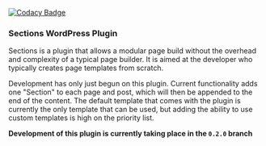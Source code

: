 [![Codacy Badge](https://api.codacy.com/project/badge/Grade/d971a07de31943b4b5dbac223295ef60)](https://www.codacy.com/app/sincspecv/sections?utm_source=github.com&amp;utm_medium=referral&amp;utm_content=sincspecv/sections&amp;utm_campaign=Badge_Grade)

### Sections WordPress Plugin

Sections is a plugin that allows a modular page build without the overhead and complexity of a typical page builder. It is aimed at the developer who typically creates page templates from scratch.

Development has only just begun on this plugin. Current functionality adds one "Section" to each page and post, which will then be appended to the end of the content. The default template that comes with the plugin is currently the only template that can be used, but adding the ability to use custom templates is high on the priority list.

**Development of this plugin is currently taking place in the `0.2.0` branch**
